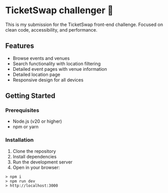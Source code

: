 # TicketSwap challenger 🚀

This is my submission for the TicketSwap front-end challenge. Focused on clean code, accessibility, and performance.

## Features

- Browse events and venues
- Search functionality with location filtering
- Detailed event pages with venue information
- Detailed location page
- Responsive design for all devices

## Getting Started

### Prerequisites

- Node.js (v20 or higher)
- npm or yarn

### Installation

1. Clone the repository
2. Install dependencies
3. Run the development server
4. Open in your browser:

```shell script
> npm i
> npm run dev
> http://localhost:3000
```
